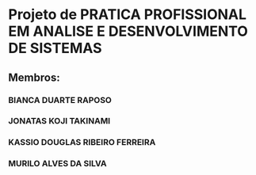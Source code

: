# Projeto de PRATICA PROFISSIONAL EM ANALISE E DESENVOLVIMENTO DE SISTEMAS
## Membros: 
### BIANCA DUARTE RAPOSO
### JONATAS KOJI TAKINAMI
### KASSIO DOUGLAS RIBEIRO FERREIRA
### MURILO ALVES DA SILVA

